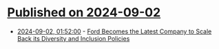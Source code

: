 # [Published on 2024-09-02](index.md)

* [2024-09-02, 01:52:00](https://soylentnews.org/article.pl?sid=24/09/01/0055233&from=rss) - [Ford Becomes the Latest Company to Scale Back its Diversity and Inclusion Policies](https://soylentnews.org/article.pl?sid=24/09/01/0055233&from=rss)

